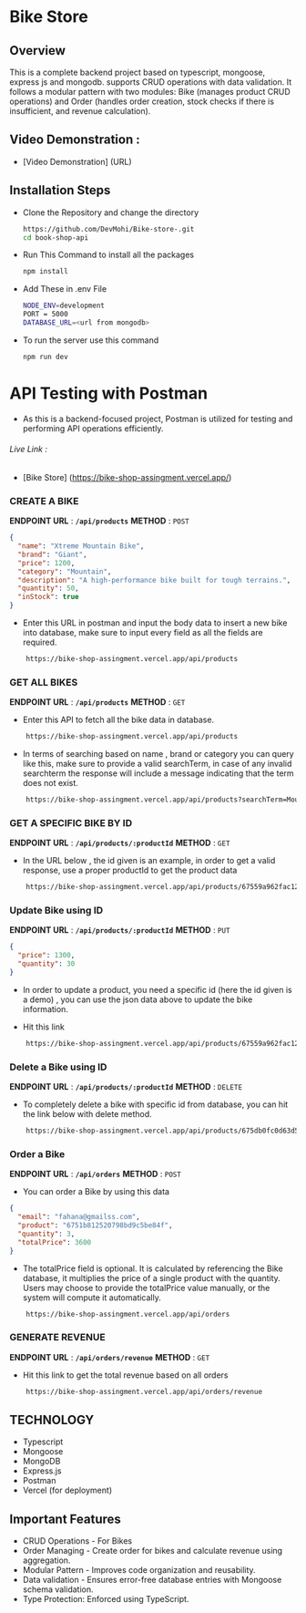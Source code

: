 # Bike Store

## Overview

This is a complete backend project based on typescript, mongoose, express js and mongodb. supports CRUD operations with data validation. It follows a modular pattern with two modules: Bike (manages product CRUD operations) and Order (handles order creation, stock checks if there is insufficient, and revenue calculation).

## Video Demonstration :

- [Video Demonstration] (URL)

## Installation Steps

- Clone the Repository and change the directory 

  ```bash
  https://github.com/DevMohi/Bike-store-.git
  cd book-shop-api
  ```

- Run This Command to install all the packages 

  ```bash
  npm install
  ```

- Add These in .env File

  ```bash
  NODE_ENV=development
  PORT = 5000
  DATABASE_URL=<url from mongodb>
  ```

- To run the server use this command
  ```bash
  npm run dev
  ```

# API Testing with Postman

- As this is a backend-focused project, Postman is utilized for testing and performing API operations efficiently.

###### Live Link :

- [Bike Store] (https://bike-shop-assingment.vercel.app/)

### CREATE A BIKE

**ENDPOINT URL** : **`/api/products`**
**METHOD** : `POST`

```json
{
  "name": "Xtreme Mountain Bike",
  "brand": "Giant",
  "price": 1200,
  "category": "Mountain",
  "description": "A high-performance bike built for tough terrains.",
  "quantity": 50,
  "inStock": true
}
```

- Enter this URL in postman and input the body data to insert a new bike into database, make sure to input every field as all the fields are required.

```bash
    https://bike-shop-assingment.vercel.app/api/products
```

### GET ALL BIKES

**ENDPOINT URL** : **`/api/products`**
**METHOD** : `GET`

- Enter this API to fetch all the bike data in database.

```bash
    https://bike-shop-assingment.vercel.app/api/products
```

- In terms of searching based on name , brand or category you can query like this, make sure to provide a valid searchTerm, in case of any invalid searchterm the response will include a message indicating that the term does not exist.

```bash
    https://bike-shop-assingment.vercel.app/api/products?searchTerm=Mountain
```

### GET A SPECIFIC BIKE BY ID

**ENDPOINT URL** : **`/api/products/:productId`**
**METHOD** : `GET`

- In the URL below , the id given is an example, in order to get a valid response, use a proper productId to get the product data

```bash
    https://bike-shop-assingment.vercel.app/api/products/67559a962fac1233405aeb7c
```

### Update Bike using ID

**ENDPOINT URL** : **`/api/products/:productId`**
**METHOD** : `PUT`

```json
{
  "price": 1300,
  "quantity": 30
}
```

- In order to update a product, you need a specific id (here the id given is a demo) , you can use the json data above to update the bike information.

- Hit this link

```bash
    https://bike-shop-assingment.vercel.app/api/products/67559a962fac1233405aeb7c
```

### Delete a Bike using ID

**ENDPOINT URL** : **`/api/products/:productId`**
**METHOD** : `DELETE`

- To completely delete a bike with specific id from database, you can hit the link below with delete method.

```bash
    https://bike-shop-assingment.vercel.app/api/products/675db0fc0d63d5f8e4b308a5
```

### Order a Bike

**ENDPOINT URL** : **`/api/orders`**
**METHOD** : `POST`

- You can order a Bike by using this data

```json
{
  "email": "fahana@gmailss.com",
  "product": "6751b812520798bd9c5be84f",
  "quantity": 3,
  "totalPrice": 3600
}
```

- The totalPrice field is optional. It is calculated by referencing the Bike database, it multiplies the price of a single product with the quantity. Users may choose to provide the totalPrice value manually, or the system will compute it automatically.

```bash
    https://bike-shop-assingment.vercel.app/api/orders
```

### GENERATE REVENUE

**ENDPOINT URL** : **`/api/orders/revenue`**
**METHOD** : `GET`

- Hit this link to get the total revenue based on all orders

```bash
    https://bike-shop-assingment.vercel.app/api/orders/revenue
```


## TECHNOLOGY 

- Typescript
- Mongoose
- MongoDB
- Express.js
- Postman
- Vercel (for deployment)

## Important Features

- CRUD Operations - For Bikes
- Order Managing - Create order for bikes and calculate revenue using aggregation.
- Modular Pattern - Improves code organization and reusability.
- Data validation - Ensures error-free database entries with Mongoose schema validation.
- Type Protection: Enforced using TypeScript.